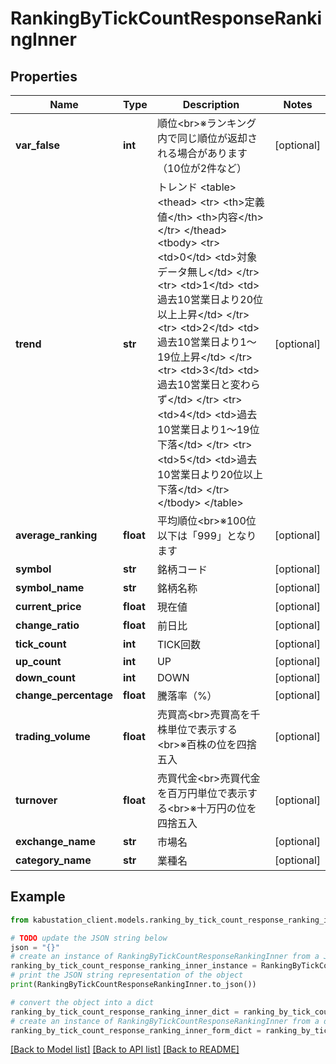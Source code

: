 # RankingByTickCountResponseRankingInner


## Properties

Name | Type | Description | Notes
------------ | ------------- | ------------- | -------------
**var_false** | **int** | 順位&lt;br&gt;※ランキング内で同じ順位が返却される場合があります（10位が2件など） | [optional] 
**trend** | **str** | トレンド &lt;table&gt;     &lt;thead&gt;         &lt;tr&gt;             &lt;th&gt;定義値&lt;/th&gt;             &lt;th&gt;内容&lt;/th&gt;         &lt;/tr&gt;     &lt;/thead&gt;     &lt;tbody&gt;         &lt;tr&gt;             &lt;td&gt;0&lt;/td&gt;             &lt;td&gt;対象データ無し&lt;/td&gt;         &lt;/tr&gt;         &lt;tr&gt;             &lt;td&gt;1&lt;/td&gt;             &lt;td&gt;過去10営業日より20位以上上昇&lt;/td&gt;         &lt;/tr&gt;         &lt;tr&gt;             &lt;td&gt;2&lt;/td&gt;             &lt;td&gt;過去10営業日より1～19位上昇&lt;/td&gt;         &lt;/tr&gt;         &lt;tr&gt;             &lt;td&gt;3&lt;/td&gt;             &lt;td&gt;過去10営業日と変わらず&lt;/td&gt;         &lt;/tr&gt;         &lt;tr&gt;             &lt;td&gt;4&lt;/td&gt;             &lt;td&gt;過去10営業日より1～19位下落&lt;/td&gt;         &lt;/tr&gt;         &lt;tr&gt;             &lt;td&gt;5&lt;/td&gt;             &lt;td&gt;過去10営業日より20位以上下落&lt;/td&gt;         &lt;/tr&gt;     &lt;/tbody&gt; &lt;/table&gt; | [optional] 
**average_ranking** | **float** | 平均順位&lt;br&gt;※100位以下は「999」となります | [optional] 
**symbol** | **str** | 銘柄コード | [optional] 
**symbol_name** | **str** | 銘柄名称 | [optional] 
**current_price** | **float** | 現在値 | [optional] 
**change_ratio** | **float** | 前日比 | [optional] 
**tick_count** | **int** | TICK回数 | [optional] 
**up_count** | **int** | UP | [optional] 
**down_count** | **int** | DOWN | [optional] 
**change_percentage** | **float** | 騰落率（%） | [optional] 
**trading_volume** | **float** | 売買高&lt;br&gt;売買高を千株単位で表示する&lt;br&gt;※百株の位を四捨五入 | [optional] 
**turnover** | **float** | 売買代金&lt;br&gt;売買代金を百万円単位で表示する&lt;br&gt;※十万円の位を四捨五入 | [optional] 
**exchange_name** | **str** | 市場名 | [optional] 
**category_name** | **str** | 業種名 | [optional] 

## Example

```python
from kabustation_client.models.ranking_by_tick_count_response_ranking_inner import RankingByTickCountResponseRankingInner

# TODO update the JSON string below
json = "{}"
# create an instance of RankingByTickCountResponseRankingInner from a JSON string
ranking_by_tick_count_response_ranking_inner_instance = RankingByTickCountResponseRankingInner.from_json(json)
# print the JSON string representation of the object
print(RankingByTickCountResponseRankingInner.to_json())

# convert the object into a dict
ranking_by_tick_count_response_ranking_inner_dict = ranking_by_tick_count_response_ranking_inner_instance.to_dict()
# create an instance of RankingByTickCountResponseRankingInner from a dict
ranking_by_tick_count_response_ranking_inner_form_dict = ranking_by_tick_count_response_ranking_inner.from_dict(ranking_by_tick_count_response_ranking_inner_dict)
```
[[Back to Model list]](../README.md#documentation-for-models) [[Back to API list]](../README.md#documentation-for-api-endpoints) [[Back to README]](../README.md)


